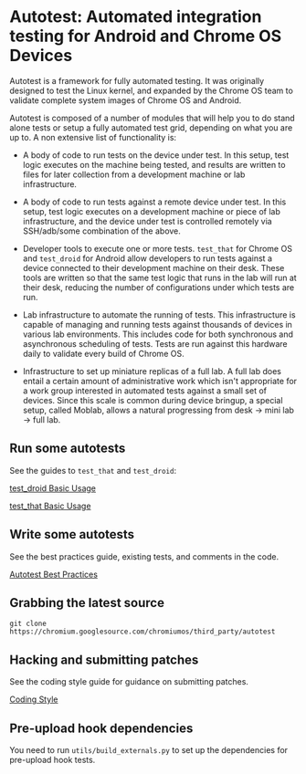 # Autotest: Automated integration testing for Android and Chrome OS Devices

Autotest is a framework for fully automated testing. It was originally designed
to test the Linux kernel, and expanded by the Chrome OS team to validate
complete system images of Chrome OS and Android.

Autotest is composed of a number of modules that will help you to do stand alone
tests or setup a fully automated test grid, depending on what you are up to.
A non extensive list of functionality is:

* A body of code to run tests on the device under test.  In this setup, test
  logic executes on the machine being tested, and results are written to files
  for later collection from a development machine or lab infrastructure.

* A body of code to run tests against a remote device under test.  In this
  setup, test logic executes on a development machine or piece of lab
  infrastructure, and the device under test is controlled remotely via
  SSH/adb/some combination of the above.

* Developer tools to execute one or more tests.  `test_that` for Chrome OS and
  `test_droid` for Android allow developers to run tests against a device
  connected to their development machine on their desk.  These tools are written
  so that the same test logic that runs in the lab will run at their desk,
  reducing the number of configurations under which tests are run.

* Lab infrastructure to automate the running of tests.  This infrastructure is
  capable of managing and running tests against thousands of devices in various
  lab environments. This includes code for both synchronous and asynchronous
  scheduling of tests.  Tests are run against this hardware daily to validate
  every build of Chrome OS.

* Infrastructure to set up miniature replicas of a full lab.  A full lab does
  entail a certain amount of administrative work which isn't appropriate for
  a work group interested in automated tests against a small set of devices.
  Since this scale is common during device bringup, a special setup, called
  Moblab, allows a natural progressing from desk -> mini lab -> full lab.

## Run some autotests

See the guides to `test_that` and `test_droid`:

[test\_droid Basic Usage](docs/test-droid.md)

[test\_that Basic Usage](docs/test-that.md)

## Write some autotests

See the best practices guide, existing tests, and comments in the code.

[Autotest Best Practices](docs/best-practices.md)


## Grabbing the latest source

`git clone https://chromium.googlesource.com/chromiumos/third_party/autotest`

## Hacking and submitting patches

See the coding style guide for guidance on submitting patches.

[Coding Style](docs/coding-style.md)

## Pre-upload hook dependencies

You need to run `utils/build_externals.py` to set up the dependencies
for pre-upload hook tests.
